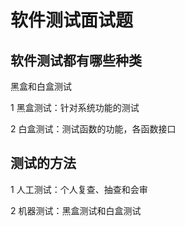 # 软件测试面试题

## 软件测试都有哪些种类

黑盒和白盒测试

1 黑盒测试：针对系统功能的测试

2 白盒测试：测试函数的功能，各函数接口

## 测试的方法

1 人工测试：个人复查、抽查和会审

2 机器测试：黑盒测试和白盒测试

